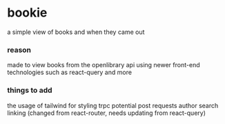 # bookie
a simple view of books and when they came out

### reason
made to view books from the openlibrary api using newer front-end technologies such as react-query and more

### things to add
the usage of tailwind for styling
trpc
potential post requests
author search
linking (changed from react-router, needs updating from react-query)
